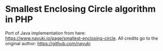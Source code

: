 # Smallest Enclosing Circle algorithm in PHP

Port of Java implementation from here: https://www.nayuki.io/page/smallest-enclosing-circle.
All credits go to the original author: https://github.com/nayuki
